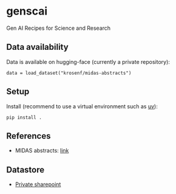 # genscai
Gen AI Recipes for Science and Research

## Data availability
Data is available on hugging-face (currently a private repository):
```
data = load_dataset("krosenf/midas-abstracts")
```

## Setup
Install (recommend to use a virtual environment such as [uv](https://docs.astral.sh/uv/getting-started/installation/)):
```
pip install .
```

## References
- MIDAS abstracts: [link](https://midasnetwork.us/papers/)

## Datastore
- [Private sharepoint](https://bmgf-my.sharepoint.com/:f:/g/personal/katherine_rosenfeld_gatesfoundation_org/EuwhqMcDjwpMhyFYme9FzOYBAsA4xxiuE2dOXLJtCozG8g?e=2NvSHa)
